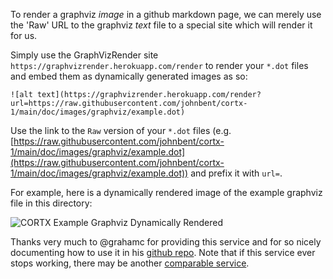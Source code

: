 To render a graphviz _image_ in a github markdown page, we can merely use the 'Raw' URL to the graphviz _text_ file to a special site which will render it for us.

Simply use the GraphVizRender site `https://graphvizrender.herokuapp.com/render` to render your `*.dot` files and embed them as dynamically generated images as so:

```
![alt text](https://graphvizrender.herokuapp.com/render?url=https://raw.githubusercontent.com/johnbent/cortx-1/main/doc/images/graphviz/example.dot)
``` 

Use the link to the `Raw` version of your `*.dot` files (e.g.
[https://raw.githubusercontent.com/johnbent/cortx-1/main/doc/images/graphviz/example.dot](https://raw.githubusercontent.com/johnbent/cortx-1/main/doc/images/graphviz/example.dot))
and prefix it with `url=`.

For example, here is a dynamically rendered image of the example graphviz file in this directory:

![CORTX Example Graphviz Dynamically Rendered](https://graphvizrender.herokuapp.com/render?url=https://raw.githubusercontent.com/johnbent/cortx-1/main/doc/images/graphviz/example.dot)

Thanks very much to @grahamc for providing this service and for so nicely documenting how to use it in his [github repo](https://github.com/grahamc/graphvizrender).  Note that if this service ever stops working, there may be another [comparable service](https://github.com/TLmaK0/gravizo).
